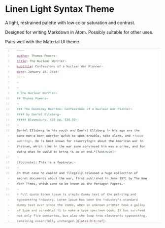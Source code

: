 # Linen Light Syntax Theme

A light, restrained palette with low color saturation and contrast. 

Designed for writing Markdown in Atom. Possibly suitable for other uses.

Pairs well with the Material UI theme.

![](linen_light_screenshot.png)
